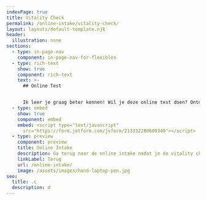 ```yaml
---
indexPage: true
title: Vitality Check
permalink: /online-intake/vitality-check/
layout: layouts/default-template.njk
header:
  illustration: none
sections:
  - type: in-page-nav
    component: in-page-nav-for-flexibles
  - type: rich-text
    show: true
    component: rich-text
    text: >-
      ## Online Test


      Ik leer je graag beter kennen! Wil je deze online test doen? Ontdek met deze online test hoe vitaal jij momenteel bent en waar jij behoefte aan hebt. Heb je behoefte aan vitaliteitscoaching, dan is dit een mooie voorbereiding.
  - type: embed
    show: true
    component: embed
    embed: <script type="text/javascript"
      src="https://form.jotform.com/jsform/213332280609349"></script>
  - type: preview
    component: preview
    title: Online Intake
    description: Ga terug naar de online intake nadat je de vitality check hebt gedaan.
    linkLabel: Terug
    url: /online-intake/
    image: /assets/images/hand-laptop-pen.jpg
seo:
  title: .c
  description: d
---
```

